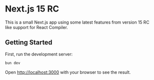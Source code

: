 # Next.js 15 RC

This is a small Next.js app using some latest features from version 15 RC like support for React Compiler.

## Getting Started

First, run the development server:

```bash
bun dev
```

Open [http://localhost:3000](http://localhost:3000) with your browser to see the result.
